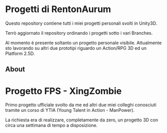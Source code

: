 # Progetti di RentonAurum

Questo repository contiene tutti i miei progetti personali svolti in Unity3D.

Terrò aggiornato il repository ordinando i progetti sotto i vari Branches.

Al momento è presente soltanto un progetto personale visibile. Attualmente sto lavorando su altri due prototipi riguardo un Action/RPG 3D ed un Platform 2.5D.

## About

# Progetto FPS - XingZombie

Primo progetto ufficiale svolto da me ed altri due miei colleghi conosciuti tramite un corso di YTIA (Young Talent in Action - ManPower).

La richiesta era di realizzare, completamente da zero, un progetto 3D con circa una settimana di tempo a disposizione.
